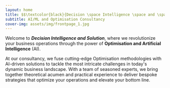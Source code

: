 ```yaml
---
layout: home
title: $$\textcolor{black}{Decision \space Intelligence \space and \space Solution}$$
subtitle: AI/ML and Optimisation Consultancy
cover-img: assets/img/frontpage_1.jpg
---
```

Welcome to _**Decision Intelligence and Solution**_, where we revolutionize your business operations through the power of **Optimisation and Artificial Intelligence** (AI).

At our consultancy, we fuse cutting-edge Optimisation methodologies with AI-driven solutions to tackle the most intricate challenges in today's dynamic business landscape. With a team of seasoned experts, we bring together theoretical acumen and practical experience to deliver bespoke strategies that optimize your operations and elevate your bottom line.

